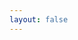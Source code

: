 ```yaml
---
layout: false
---
```


<script setup>
import Download from '../../.vitepress/theme/components/Download.vue'
</script>

<Download />